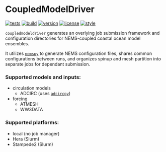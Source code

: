 # CoupledModelDriver

[![tests](https://github.com/noaa-ocs-modeling/CoupledModelDriver/workflows/tests/badge.svg)](https://github.com/noaa-ocs-modeling/CoupledModelDriver/actions?query=workflow%3Atests)
[![build](https://github.com/noaa-ocs-modeling/CoupledModelDriver/workflows/build/badge.svg)](https://github.com/noaa-ocs-modeling/CoupledModelDriver/actions?query=workflow%3Abuild)
[![version](https://img.shields.io/pypi/v/CoupledModelDriver)](https://pypi.org/project/CoupledModelDriver)
[![license](https://img.shields.io/github/license/noaa-ocs-modeling/CoupledModelDriver)](https://creativecommons.org/share-your-work/public-domain/cc0)
[![style](https://sourceforge.net/p/oitnb/code/ci/default/tree/_doc/_static/oitnb.svg?format=raw)](https://sourceforge.net/p/oitnb/code)

`coupledmodeldriver` generates an overlying job submission framework and configuration directories for NEMS-coupled coastal
ocean model ensembles.

It utilizes [`nemspy`](https://github.com/noaa-ocs-modeling/NEMSpy) to generate NEMS configuration files, shares common
configurations between runs, and organizes spinup and mesh partition into separate jobs for dependant submission.

### Supported models and inputs:

- circulation models
    - ADCIRC (uses [`adcircpy`](https://github.com/JaimeCalzadaNOAA/adcircpy))
- forcing
    - ATMESH
    - WW3DATA

### Supported platforms:

- local (no job manager)
- Hera (Slurm)
- Stampede2 (Slurm)

